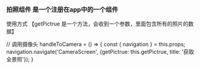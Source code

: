 ### 拍照组件 是一个注册在app中的一个组件

使用方式 【getPictrue 是一个方法，会收到一个参数，里面包含所有的照片的数据】

// 调用摄像头
  handleToCamera = () => {
    const { navigation } = this.props;
    navigation.navigate('CameraScreen', {getPictrue: this.getPictrue, title: '获取全景照'});
  }